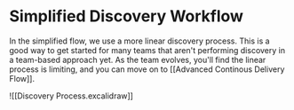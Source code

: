 # Simplified Discovery Workflow

In the simplified flow, we use a more linear discovery process. This is a good way to get started for many teams that aren't performing discovery in a team-based approach yet. As the team evolves, you'll find the linear process is limiting, and you can move on to [[Advanced Continous Delivery Flow]].

![[Discovery Process.excalidraw]]
	